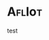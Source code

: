 # <span style="font-variant:small-caps;">AflI</span>o<span style="font-variant:small-caps;">t</span>
test
